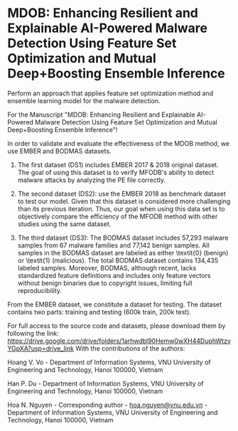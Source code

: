 
# MDOB: Enhancing Resilient and Explainable AI-Powered Malware Detection Using Feature Set Optimization and Mutual Deep+Boosting Ensemble Inference


Perform an approach that applies feature set optimization method and ensemble learning model for the malware detection.

For the Manuscript "MDOB: Enhancing Resilient and Explainable AI-Powered Malware Detection Using Feature Set Optimization and Mutual Deep+Boosting Ensemble Inference"!

In order to validate and evaluate the effectiveness of the MDOB method, we use EMBER and BODMAS datasets.

1. The first dataset (DS1) includes EMBER 2017 & 2018 original dataset. The goal of using this dataset is to verify MFODB's ability to detect malware attacks by analyzing the PE file correctly.

2. The second dataset (DS2):  use the EMBER 2018 as benchmark dataset to test our model. Given that this dataset is considered more challenging than its previous iteration. Thus, our goal when using this data set is to objectively compare the efficiency of the MFODB method with other studies using the same dataset.
   
4. The third dataset (DS3): The BODMAS dataset includes 57,293 malware samples from 67 malware families and 77,142 benign samples. All samples in the BODMAS dataset are labeled as either \textit{0} (benign) or \textit{1} (malicious). The total BODMAS dataset contains 134,435 labeled samples. Moreover, BODMAS, although recent, lacks standardized feature definitions and includes only feature vectors without benign binaries due to copyright issues, limiting full reproducibility.

From the EMBER dataset, we constitute a dataset for testing. The dataset contains two parts: training and testing (600k train, 200k test).

For full access to the source code and datasets, please download them by following the link: 
https://drive.google.com/drive/folders/1arhwdbl90Hemw0wXH44DuphWtzvYGpXA?usp=drive_link
With the contributions of the authors:

Hoang V. Vo - Department of Information Systems, VNU University of Engineering and Technology, Hanoi 100000, Vietnam

Han P. Du - Department of Information Systems, VNU University of Engineering and Technology, Hanoi 100000, Vietnam

Hoa N. Nguyen - Corresponding author - hoa.nguyen@vnu.edu.vn - Department of Information Systems, VNU University of Engineering and Technology, Hanoi 100000, Vietnam


